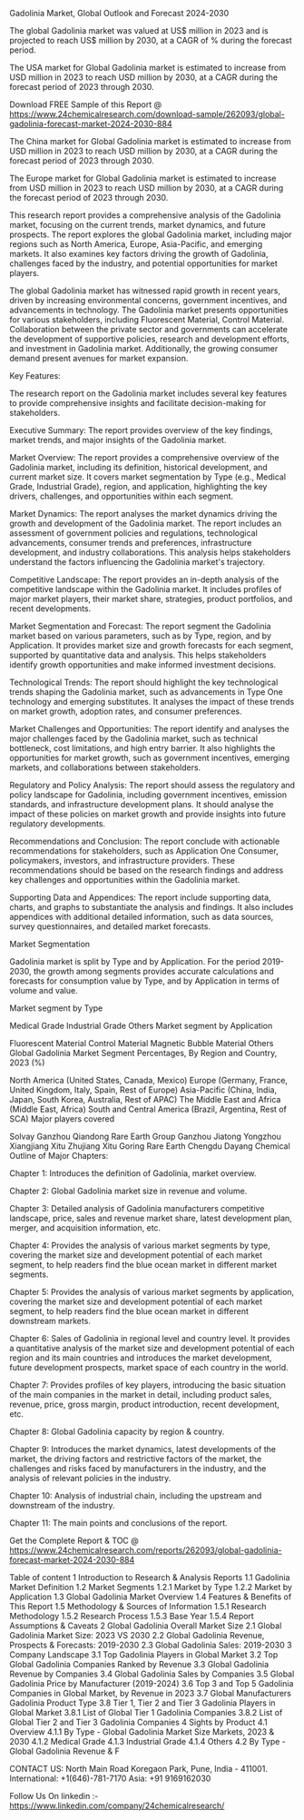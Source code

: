 Gadolinia Market, Global Outlook and Forecast 2024-2030

The global Gadolinia market was valued at US$ million in 2023 and is projected to reach US$ million by 2030, at a CAGR of % during the forecast period.

The USA market for Global Gadolinia market is estimated to increase from USD million in 2023 to reach USD million by 2030, at a CAGR during the forecast period of 2023 through 2030.

Download FREE Sample of this Report @ https://www.24chemicalresearch.com/download-sample/262093/global-gadolinia-forecast-market-2024-2030-884

The China market for Global Gadolinia market is estimated to increase from USD million in 2023 to reach USD million by 2030, at a CAGR during the forecast period of 2023 through 2030.

The Europe market for Global Gadolinia market is estimated to increase from USD million in 2023 to reach USD million by 2030, at a CAGR during the forecast period of 2023 through 2030.

This research report provides a comprehensive analysis of the Gadolinia market, focusing on the current trends, market dynamics, and future prospects. The report explores the global Gadolinia market, including major regions such as North America, Europe, Asia-Pacific, and emerging markets. It also examines key factors driving the growth of Gadolinia, challenges faced by the industry, and potential opportunities for market players.

The global Gadolinia market has witnessed rapid growth in recent years, driven by increasing environmental concerns, government incentives, and advancements in technology. The Gadolinia market presents opportunities for various stakeholders, including Fluorescent Material, Control Material. Collaboration between the private sector and governments can accelerate the development of supportive policies, research and development efforts, and investment in Gadolinia market. Additionally, the growing consumer demand present avenues for market expansion.

Key Features:

The research report on the Gadolinia market includes several key features to provide comprehensive insights and facilitate decision-making for stakeholders.

Executive Summary: The report provides overview of the key findings, market trends, and major insights of the Gadolinia market.

Market Overview: The report provides a comprehensive overview of the Gadolinia market, including its definition, historical development, and current market size. It covers market segmentation by Type (e.g., Medical Grade, Industrial Grade), region, and application, highlighting the key drivers, challenges, and opportunities within each segment.

Market Dynamics: The report analyses the market dynamics driving the growth and development of the Gadolinia market. The report includes an assessment of government policies and regulations, technological advancements, consumer trends and preferences, infrastructure development, and industry collaborations. This analysis helps stakeholders understand the factors influencing the Gadolinia market's trajectory.

Competitive Landscape: The report provides an in-depth analysis of the competitive landscape within the Gadolinia market. It includes profiles of major market players, their market share, strategies, product portfolios, and recent developments.

Market Segmentation and Forecast: The report segment the Gadolinia market based on various parameters, such as by Type, region, and by Application. It provides market size and growth forecasts for each segment, supported by quantitative data and analysis. This helps stakeholders identify growth opportunities and make informed investment decisions.

Technological Trends: The report should highlight the key technological trends shaping the Gadolinia market, such as advancements in Type One technology and emerging substitutes. It analyses the impact of these trends on market growth, adoption rates, and consumer preferences.

Market Challenges and Opportunities: The report identify and analyses the major challenges faced by the Gadolinia market, such as technical bottleneck, cost limitations, and high entry barrier. It also highlights the opportunities for market growth, such as government incentives, emerging markets, and collaborations between stakeholders.

Regulatory and Policy Analysis: The report should assess the regulatory and policy landscape for Gadolinia, including government incentives, emission standards, and infrastructure development plans. It should analyse the impact of these policies on market growth and provide insights into future regulatory developments.

Recommendations and Conclusion: The report conclude with actionable recommendations for stakeholders, such as Application One Consumer, policymakers, investors, and infrastructure providers. These recommendations should be based on the research findings and address key challenges and opportunities within the Gadolinia market.

Supporting Data and Appendices: The report include supporting data, charts, and graphs to substantiate the analysis and findings. It also includes appendices with additional detailed information, such as data sources, survey questionnaires, and detailed market forecasts.

Market Segmentation

Gadolinia market is split by Type and by Application. For the period 2019-2030, the growth among segments provides accurate calculations and forecasts for consumption value by Type, and by Application in terms of volume and value.

Market segment by Type

Medical Grade
Industrial Grade
Others
Market segment by Application

Fluorescent Material
Control Material
Magnetic Bubble Material
Others
Global Gadolinia Market Segment Percentages, By Region and Country, 2023 (%)

North America (United States, Canada, Mexico)
Europe (Germany, France, United Kingdom, Italy, Spain, Rest of Europe)
Asia-Pacific (China, India, Japan, South Korea, Australia, Rest of APAC)
The Middle East and Africa (Middle East, Africa)
South and Central America (Brazil, Argentina, Rest of SCA)
Major players covered

Solvay
Ganzhou Qiandong Rare Earth Group
Ganzhou Jiatong
Yongzhou Xiangjiang Xitu
Zhujiang Xitu
Goring Rare Earth
Chengdu Dayang Chemical
Outline of Major Chapters:

Chapter 1: Introduces the definition of Gadolinia, market overview.

Chapter 2: Global Gadolinia market size in revenue and volume.

Chapter 3: Detailed analysis of Gadolinia manufacturers competitive landscape, price, sales and revenue market share, latest development plan, merger, and acquisition information, etc.

Chapter 4: Provides the analysis of various market segments by type, covering the market size and development potential of each market segment, to help readers find the blue ocean market in different market segments.

Chapter 5: Provides the analysis of various market segments by application, covering the market size and development potential of each market segment, to help readers find the blue ocean market in different downstream markets.

Chapter 6: Sales of Gadolinia in regional level and country level. It provides a quantitative analysis of the market size and development potential of each region and its main countries and introduces the market development, future development prospects, market space of each country in the world.

Chapter 7: Provides profiles of key players, introducing the basic situation of the main companies in the market in detail, including product sales, revenue, price, gross margin, product introduction, recent development, etc.

Chapter 8: Global Gadolinia capacity by region & country.

Chapter 9: Introduces the market dynamics, latest developments of the market, the driving factors and restrictive factors of the market, the challenges and risks faced by manufacturers in the industry, and the analysis of relevant policies in the industry.

Chapter 10: Analysis of industrial chain, including the upstream and downstream of the industry.

Chapter 11: The main points and conclusions of the report.

Get the Complete Report & TOC @ https://www.24chemicalresearch.com/reports/262093/global-gadolinia-forecast-market-2024-2030-884

Table of content
1 Introduction to Research & Analysis Reports
1.1 Gadolinia Market Definition
1.2 Market Segments
1.2.1 Market by Type
1.2.2 Market by Application
1.3 Global Gadolinia Market Overview
1.4 Features & Benefits of This Report
1.5 Methodology & Sources of Information
1.5.1 Research Methodology
1.5.2 Research Process
1.5.3 Base Year
1.5.4 Report Assumptions & Caveats
2 Global Gadolinia Overall Market Size
2.1 Global Gadolinia Market Size: 2023 VS 2030
2.2 Global Gadolinia Revenue, Prospects & Forecasts: 2019-2030
2.3 Global Gadolinia Sales: 2019-2030
3 Company Landscape
3.1 Top Gadolinia Players in Global Market
3.2 Top Global Gadolinia Companies Ranked by Revenue
3.3 Global Gadolinia Revenue by Companies
3.4 Global Gadolinia Sales by Companies
3.5 Global Gadolinia Price by Manufacturer (2019-2024)
3.6 Top 3 and Top 5 Gadolinia Companies in Global Market, by Revenue in 2023
3.7 Global Manufacturers Gadolinia Product Type
3.8 Tier 1, Tier 2 and Tier 3 Gadolinia Players in Global Market
3.8.1 List of Global Tier 1 Gadolinia Companies
3.8.2 List of Global Tier 2 and Tier 3 Gadolinia Companies
4 Sights by Product
4.1 Overview
4.1.1 By Type - Global Gadolinia Market Size Markets, 2023 & 2030
4.1.2 Medical Grade
4.1.3 Industrial Grade
4.1.4 Others
4.2 By Type - Global Gadolinia Revenue & F

CONTACT US:
North Main Road Koregaon Park, Pune, India - 411001.
International: +1(646)-781-7170
Asia: +91 9169162030

Follow Us On linkedin :- https://www.linkedin.com/company/24chemicalresearch/
